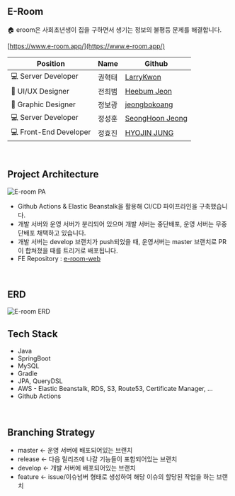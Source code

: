 ## E-Room

🏠 eroom은 사회초년생이 집을 구하면서 생기는 정보의 불평등 문제를 해결합니다.

[https://www.e-room.app/](https://www.e-room.app/)

| Position | Name | Github |
| --- | --- | --- |
| 💻 Server Developer | 권혁태 | [LarryKwon](https://github.com/LarryKwon) |
| 🎨 UI/UX Designer | 전희범 | [Heebum Jeon](https://github.com/hbnhb) |
| 🎨 Graphic Designer | 정보광 | [jeongbokoang](https://github.com/jeongbokoang) |
| 💻 Server Developer | 정성훈 | [SeongHoon Jeong](https://github.com/jeongbokoangswa07016) |
| 💻 Front-End Developer | 정효진 | [HYOJIN JUNG](https://github.com/injulme) |
<br>

## Project Architecture

![E-room PA](https://github.com/e-room/e-room/assets/53550707/d4a050fd-b22e-4cc1-8902-82526da49a61)

- Github Actions & Elastic Beanstalk을 활용해 CI/CD 파이프라인을 구축했습니다.
- 개발 서버와 운영 서버가 분리되어 있으며 개발 서버는 중단배포, 운영 서버는 무중단배포 채택하고 있습니다.
- 개발 서버는 develop 브랜치가 push되었을 때, 운영서버는 master 브랜치로 PR이 합쳐졌을 때를 트리거로 배포됩니다.
- FE Repository : [e-room-web](https://github.com/e-room/e-room-web)
<br>

## ERD

![E-room ERD](https://github.com/e-room/e-room/assets/53550707/fe1e3461-cede-4edb-8336-da38fc614384)
<br>

## Tech Stack

- Java
- SpringBoot
- MySQL
- Gradle
- JPA, QueryDSL
- AWS - Elastic Beanstalk, RDS, S3, Route53, Certificate Manager, …
- Github Actions
<br>

## Branching Strategy

- master ← 운영 서버에 배포되어있는 브랜치
- release ← 다음 릴리즈에 나갈 기능들이 포함되어있는 브랜치
- develop ← 개발 서버에 배포되어있는 브랜치
- feature ← issue/이슈넘버 형태로 생성하여 해당 이슈의 할당된 작업을 하는 브랜치